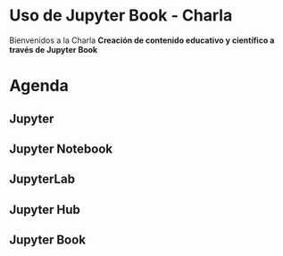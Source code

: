 Uso de Jupyter Book - Charla 
============================

Bienvenidos a  la Charla **Creación de contenido educativo y científico a través de Jupyter Book**

# Agenda

## Jupyter

## Jupyter Notebook

## JupyterLab

## Jupyter Hub

## Jupyter Book

